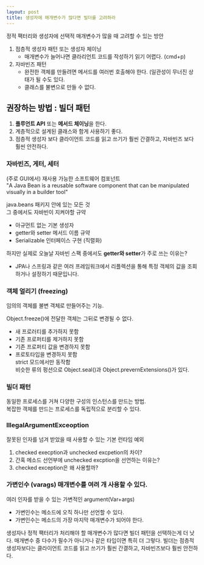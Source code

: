 ```yaml
---
layout: post
title: 생성자에 매개변수가 많다면 빌더를 고려하라
---
```


정적 팩터리와 생성자에 선택적 매개변수가 많을 때 고려할 수 있는 방안
1. 점층적 생성자 패턴 또는 생성자 체이닝
   - 매개변수가 늘어나면 클라리언트 코드를 작성하기 읽기 어렵다. (cmd+p)
2. 자바빈즈 패턴
   - 완전한 객체를 만들려면 메서드를 여러번 호출해야 한다. (일관성이 무너진 상태가 될 수도 있다.
   - 클래스를 불변으로 만들 수 없다.


## 권장하는 방법 : 빌더 패턴
1. **플루언트 API** 또는 **메서드 체이닝**을 한다.   
2. 계층적으로 설계된 클래스와 함게 사용하기 좋다.
3. 점층적 생성자 보다 클라이언트 코드를 읽고 쓰기가 훨씬 간결하고, 자바빈즈 보다 훨씬 안전하다.


### 자바빈즈, 게터, 세터
(주로 GUI에서) 재사용 가능한 소프트웨어 컴포넌트   
"A Java Bean is a reusable software component that can be manipulated  visually in a builder tool"   

java.beans 패키지 안에 있는 모든 것   
그 중에서도 자바빈이 지켜야할 규약
- 아규먼트 없는 기본 생성자
- getter와 setter 메서드 이름 규약
- Serializable 인터페이스 구현 (직렬화)

하지만 실제로 오늘날 자바빈 스팩 중에서도 **getter와 setter**가 주로 쓰는 이유는?
- JPA나 스프링과 같은 여러 프레임워크에서 리플렉션을 통해 특정 객체의 값을 조회하거나 설정하기 때문입니다.

### 객체 얼리기 (freezing)
임의의 객체를 불변 객체로 만들어주는 기능.   

Object.freeze()에 전달한 객체는 그뒤로 변경될 수 없다.    
 - 새 프로러티를 추가하지 못함
 - 기존 프로퍼티를 제거하지 못함
 - 기존 프로퍼티 값을 변경하지 못함
 - 프로토타입을 변경하지 못함   
strict 모드에서만 동작함   
비슷한 류의 펑션으로 Object.seal()과 Object.prevernExtensions()가 있다.

### 빌더 패턴
동일한 프로세스를 거쳐 다양한 구성의 인스턴스를 만드는 방법.   
복잡한 객체를 만드는 프로세스를 독립적으로 분리할 수 있다.

### lllegalArgumentExceoption
잘못된 인자를 넘겨 받았을 때 사용할 수 있는 기본 런타임 예외
1. checked execption과 unchecked excpetion의 차이?
2. 간혹 메소드 선언부에 unchecked excption을 선언하는 이유는?
3. checked exception은 왜 사용할까?

### 가변인수 (varags) 매개변수를 여려 개 사용할 수 있다.
여러 인자를 받을 수 있는 가변적인 argument(Var+args)   
- 가변인수는 메소드에 오직 하나만 선언할 수 있다.
- 가변인수는 메소드의 가장 마지막 매개변수가 되어야 한다.


생성자나 정적 팩터리가 처리해야 할 매개변수가 많다면 빌더 패턴을 선택하는게 더 낫다. 매개변수 중 다수가 필수가 아니거나 같은 타입이면 특히 더 그렇다. 빌더는 점층적 생성자보다는 클라이언트 코드를 읽고 쓰기가 훨씬 간결하고, 자바빈즈보다 훨씬 안전하다.